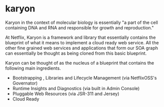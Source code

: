 karyon
======

Karyon in the context of molecular biology is essentially "a part of the cell containing DNA and RNA and responsible for growth and reproduction."

At Netflix, Karyon is a framework and library that essentially contains the blueprint of what it means to implement a cloud ready web service.  All the other fine grained web services and applications that form our SOA graph can essentially be thought as being cloned from this basic blueprint.

Karyon can be thought of as the nucleus of a blueprint that contains the following main ingredients.

* Bootstrapping , Libraries and Lifecycle Management (via NetflixOSS's Governator)
* Runtime Insights and Diagnostics (via built in Admin Console)
* Pluggable Web Resources (via JSR-311 and Jersey)
* Cloud Ready
